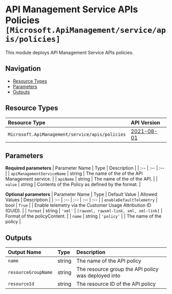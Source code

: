 # API Management Service APIs Policies `[Microsoft.ApiManagement/service/apis/policies]`

This module deploys API Management Service APIs policies.

## Navigation

- [Resource Types](#Resource-Types)
- [Parameters](#Parameters)
- [Outputs](#Outputs)

## Resource Types

| Resource Type | API Version |
| :-- | :-- |
| `Microsoft.ApiManagement/service/apis/policies` | [2021-08-01](https://docs.microsoft.com/en-us/azure/templates/Microsoft.ApiManagement/2021-08-01/service/apis/policies) |

## Parameters

**Required parameters**
| Parameter Name | Type | Description |
| :-- | :-- | :-- |
| `apiManagementServiceName` | string | The name of the of the API Management service. |
| `apiName` | string | The name of the of the API. |
| `value` | string | Contents of the Policy as defined by the format. |

**Optional parameters**
| Parameter Name | Type | Default Value | Allowed Values | Description |
| :-- | :-- | :-- | :-- | :-- |
| `enableDefaultTelemetry` | bool | `True` |  | Enable telemetry via the Customer Usage Attribution ID (GUID). |
| `format` | string | `'xml'` | `[rawxml, rawxml-link, xml, xml-link]` | Format of the policyContent. |
| `name` | string | `'policy'` |  | The name of the policy |

## Outputs

| Output Name | Type | Description |
| :-- | :-- | :-- |
| `name` | string | The name of the API policy |
| `resourceGroupName` | string | The resource group the API policy was deployed into |
| `resourceId` | string | The resource ID of the API policy |


